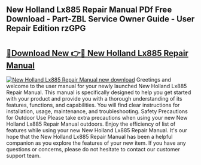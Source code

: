 ## New Holland Lx885 Repair Manual PDf Free Download - Part-ZBL Service Owner Guide - User Repair Edition rzGPG

# <h2><a href="http://bc48399.oget.top/?id=New+Holland+Lx885+Repair+Manual">🔗Download New 👉🔴 New Holland Lx885 Repair Manual</a></h2>

[![New Holland Lx885 Repair Manual new download](https://i.imgur.com/5g1atiW.png)](http://bc48399.oget.top/?id=New+Holland+Lx885+Repair+Manual)
Greetings and welcome to the user manual for your newly launched New Holland Lx885 Repair Manual. This manual is specifically designed to help you get started with your product and provide you with a thorough understanding of its features, functions, and capabilities. You will find clear instructions for installation, usage, maintenance, and troubleshooting. Safety Precautions for Outdoor Use Please take extra precautions when using your new New Holland Lx885 Repair Manual outdoors. Enjoy the efficiency of list of features while using your new New Holland Lx885 Repair Manual. It's our hope that the New Holland Lx885 Repair Manual has been a helpful companion as you explore the features of your new item. If you have any questions or concerns, please do not hesitate to contact our customer support team.

